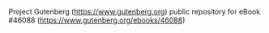 Project Gutenberg (https://www.gutenberg.org) public repository for eBook #46088 (https://www.gutenberg.org/ebooks/46088)

